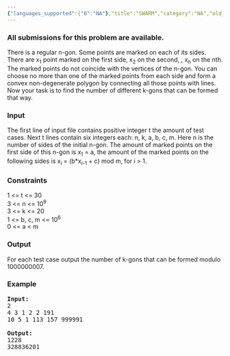 ```yaml
---
{"languages_supported":{"0":"NA"},"title":"SWARM","category":"NA","old_version":true,"problem_code":"SWARM","tags":{"0":"NA"},"layout":"problem"}
---
```


<h3> All submissions for this problem are available. </h3><p>There is a regular n-gon. Some points are marked on each of its sides. There are x<sub>1</sub> point marked on the first side, x<sub>2</sub>     on the second,    , x<sub>n</sub>     on the nth. The marked points do not coincide with the vertices of the n-gon. You can choose no more than one of the marked points from each side and form a convex non-degenerate polygon by connecting all those points with lines. Now your task is to find the number of different k-gons that can be formed that way.

<h3>Input</h3>
</p><p>The first line of input file contains positive integer t     the amount of test cases. Next t lines contain six integers each: n, k, a, b, c, m. Here n is the number of sides of the initial n-gon. The amount of marked points on the first side of this n-gon is x<sub>1</sub> = a, the amount of the marked points on the following sides is x<sub>i</sub> = (b*x<sub>i-1</sub> + c) mod m, for i &gt; 1.

<h3>Constraints</h3>
</p><p>1 &lt;= t &lt;= 30<br />
3 &lt;= n &lt;= 10<sup>9</sup><br />
3 &lt;= k &lt;= 20<br />
1 &lt;= b, c, m &lt;= 10<sup>6</sup><br />
0 &lt;= a &lt; m

<h3>Output</h3>
</p><p>For each test case output the number of k-gons that can be formed modulo 1000000007.

<h3>Example</h3>

<pre>
<b>Input:</b>
2
4 3 1 2 2 191
10 5 1 113 157 999991

<b>Output:</b>
1228
328836201


</pre></p>    